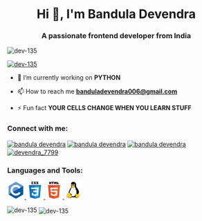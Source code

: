 <h1 align="center">Hi 👋, I'm Bandula Devendra</h1>
<h3 align="center">A passionate frontend developer from India</h3>

<p align="left"> <img src="https://komarev.com/ghpvc/?username=dev-135&label=Profile%20views&color=0e75b6&style=flat" alt="dev-135" /> </p>

<p align="left"> <a href="https://github.com/ryo-ma/github-profile-trophy"><img src="https://github-profile-trophy.vercel.app/?username=dev-135" alt="dev-135" /></a> </p>

- 🔭 I’m currently working on **PYTHON**

- 📫 How to reach me **banduladevendra006@gmail.com**

- ⚡ Fun fact **YOUR CELLS CHANGE WHEN YOU LEARN STUFF**

<h3 align="left">Connect with me:</h3>
<p align="left">
<a href="https://twitter.com/bandula devendra" target="blank"><img align="center" src="https://raw.githubusercontent.com/rahuldkjain/github-profile-readme-generator/master/src/images/icons/Social/twitter.svg" alt="bandula devendra" height="30" width="40" /></a>
<a href="https://linkedin.com/in/bandula devendra" target="blank"><img align="center" src="https://raw.githubusercontent.com/rahuldkjain/github-profile-readme-generator/master/src/images/icons/Social/linked-in-alt.svg" alt="bandula devendra" height="30" width="40" /></a>
<a href="https://fb.com/bandula devendra" target="blank"><img align="center" src="https://raw.githubusercontent.com/rahuldkjain/github-profile-readme-generator/master/src/images/icons/Social/facebook.svg" alt="bandula devendra" height="30" width="40" /></a>
<a href="https://instagram.com/devendra_7799" target="blank"><img align="center" src="https://raw.githubusercontent.com/rahuldkjain/github-profile-readme-generator/master/src/images/icons/Social/instagram.svg" alt="devendra_7799" height="30" width="40" /></a>
</p>

<h3 align="left">Languages and Tools:</h3>
<p align="left"> <a href="https://www.cprogramming.com/" target="_blank" rel="noreferrer"> <img src="https://raw.githubusercontent.com/devicons/devicon/master/icons/c/c-original.svg" alt="c" width="40" height="40"/> </a> <a href="https://www.w3schools.com/css/" target="_blank" rel="noreferrer"> <img src="https://raw.githubusercontent.com/devicons/devicon/master/icons/css3/css3-original-wordmark.svg" alt="css3" width="40" height="40"/> </a> <a href="https://www.w3.org/html/" target="_blank" rel="noreferrer"> <img src="https://raw.githubusercontent.com/devicons/devicon/master/icons/html5/html5-original-wordmark.svg" alt="html5" width="40" height="40"/> </a> <a href="https://www.linux.org/" target="_blank" rel="noreferrer"> <img src="https://raw.githubusercontent.com/devicons/devicon/master/icons/linux/linux-original.svg" alt="linux" width="40" height="40"/> </a> </p>

<p><img align="left" src="https://github-readme-stats.vercel.app/api/top-langs?username=dev-135&show_icons=true&locale=en&layout=compact" alt="dev-135" /></p>

<p>&nbsp;<img align="center" src="https://github-readme-stats.vercel.app/api?username=dev-135&show_icons=true&locale=en" alt="dev-135" /></p>
